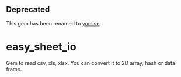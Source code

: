 ## **Deprecated**
This gem has been renamed to [yomise](https://github.com/show-o-atakun/yomise/tree/main).

# easy_sheet_io
Gem to read csv, xls, xlsx. You can convert it to 2D array, hash or data frame.
